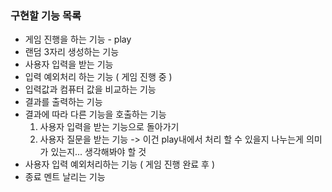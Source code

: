 ### 구현할 기능 목록

- 게임 진행을 하는 기능 - play
- 랜덤 3자리 생성하는 기능
- 사용자 입력을 받는 기능
- 입력 예외처리 하는 기능 ( 게임 진행 중 )
- 입력값과 컴퓨터 값을 비교하는 기능
- 결과를 출력하는 기능
- 결과에 따라 다른 기능을 호출하는 기능
  1. 사용자 입력을 받는 기능으로 돌아가기
  2. 사용자 질문을 받는 기능
     -> 이건 play내에서 처리 할 수 있을지 나누는게 의미가 있는지... 생각해봐야 할 것
- 사용자 입력 예외처리하는 기능 ( 게임 진행 완료 후 )
- 종료 멘트 날리는 기능
